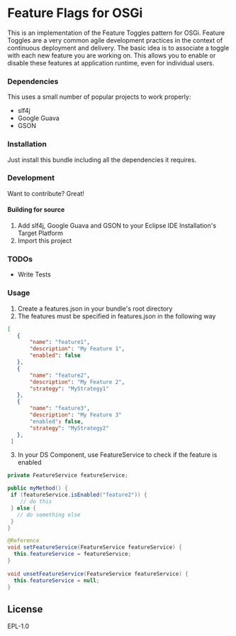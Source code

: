 # Feature Flags for OSGi

This is an implementation of the Feature Toggles pattern for OSGi. Feature Toggles are a very common agile development practices in the context of continuous deployment and delivery. The basic idea is to associate a toggle with each new feature you are working on. This allows you to enable or disable these features at application runtime, even for individual users.

### Dependencies

This uses a small number of popular projects to work properly:

* slf4j
* Google Guava
* GSON

### Installation

Just install this bundle including all the dependencies it requires.

### Development

Want to contribute? Great!

#### Building for source

1. Add slf4j, Google Guava and GSON to your Eclipse IDE Installation's Target Platform
2. Import this project

### TODOs

 - Write Tests
 
### Usage

1. Create a features.json in your bundle's root directory
2. The features must be specified in features.json in the following way

```json
[
   {
       "name": "feature1",
       "description": "My Feature 1",
       "enabled": false
   },
   {
       "name": "feature2",
       "description": "My Feature 2",
       "strategy": "MyStrategy1"
   },
   {
       "name": "feature3",
       "description": "My Feature 3"
       "enabled": false,
       "strategy": "MyStrategy2"
   },
 ]
```
3. In your DS Component, use FeatureService to check if the feature is enabled

```java
private FeatureService featureService;

public myMethod() {
 if (featureService.isEnabled("feature2")) {
    // do this
 } else {
   // do something else
 }
}

@Reference
void setFeatureService(FeatureService featureService) {
  this.featureService = featureService;
}
    
void unsetFeatureService(FeatureService featureService) {
  this.featureService = null;
}
```

License
----

EPL-1.0
